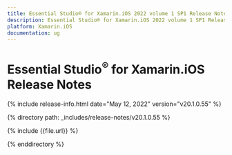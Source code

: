 ```yaml
---
title: Essential Studio® for Xamarin.iOS 2022 volume 1 SP1 Release Notes  
description: Essential Studio® for Xamarin.iOS 2022 volume 1 SP1 Release Notes  
platform: Xamarin.iOS
documentation: ug
---
```


# Essential Studio<sup>®</sup> for Xamarin.iOS  Release Notes  

{% include release-info.html date="May 12, 2022"  version="v20.1.0.55" %} 

{% directory path: _includes/release-notes/v20.1.0.55 %}

{% include {{file.url}} %}

{% enddirectory %}